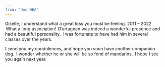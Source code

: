 ```yaml
---
from: 'Joe WEA'
---
```


Giselle, I understand what a great loss you must be feeling. 2011 – 2022  What a long association!  D’artagnan was indeed a wonderful presence and had a beautiful personality.  I was fortunate to have had him in several classes over the years.

I send you my condolences, and hope you soon have another companion dog.  I wonder whether he or she will be so fond of mandarins.  I hope I see you again next year. 
